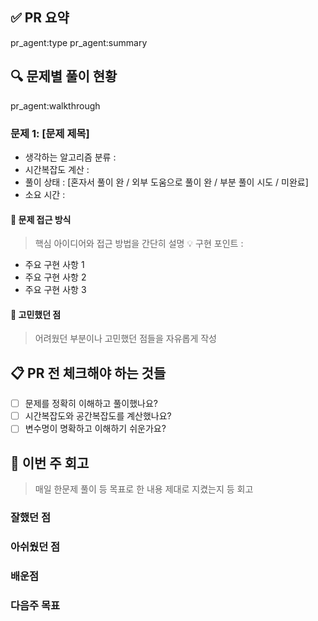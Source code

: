 ## ✅ PR 요약
pr_agent:type
pr_agent:summary

## 🔍 문제별 풀이 현황

pr_agent:walkthrough

### 문제 1: [문제 제목]

- 생각하는 알고리즘 분류 :
- 시간복잡도 계산 :
- 풀이 상태 : [혼자서 풀이 완 / 외부 도움으로 풀이 완 / 부분 풀이 시도 / 미완료]
- 소요 시간 : 

#### 🎯 문제 접근 방식
> 핵심 아이디어와 접근 방법을 간단히 설명
💡 구현 포인트 : 

- 주요 구현 사항 1
- 주요 구현 사항 2
- 주요 구현 사항 3

#### 🤔 고민했던 점
> 어려웠던 부분이나 고민했던 점들을 자유롭게 작성

## 📋 PR 전 체크해야 하는 것들

- [ ] 문제를 정확히 이해하고 풀이했나요?
- [ ] 시간복잡도와 공간복잡도를 계산했나요?
- [ ] 변수명이 명확하고 이해하기 쉬운가요?

## 📝 이번 주 회고
> 매일 한문제 풀이 등 목표로 한 내용 제대로 지켰는지 등 회고

### 잘했던 점

### 아쉬웠던 점

### 배운점

### 다음주 목표